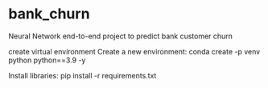 # bank_churn
Neural Network end-to-end project to predict bank customer churn

create virtual environment
Create a new environment: 
conda create -p venv python python==3.9 -y

Install libraries: 
pip install -r requirements.txt